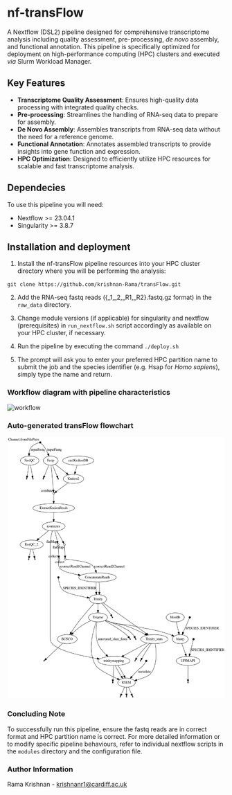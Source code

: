 # nf-transFlow

A Nextflow (DSL2) pipeline designed for comprehensive transcriptome analysis including quality assessment, pre-processing, _de novo_ assembly, and functional annotation. This pipeline is specifically optimized for deployment on high-performance computing (HPC) clusters and executed _via_ Slurm Workload Manager.

## Key Features

- **Transcriptome Quality Assessment**: Ensures high-quality data processing with integrated quality checks.
- **Pre-processing**: Streamlines the handling of RNA-seq data to prepare for assembly.
- **De Novo Assembly**: Assembles transcripts from RNA-seq data without the need for a reference genome.
- **Functional Annotation**: Annotates assembled transcripts to provide insights into gene function and expression.
- **HPC Optimization**: Designed to efficiently utilize HPC resources for scalable and fast transcriptome analysis.

## Dependecies 

To use this pipeline you will need:
- Nextflow >= 23.04.1
- Singularity >= 3.8.7

## Installation and deployment

1. Install the nf-transFlow pipeline resources into your HPC cluster directory where you will be performing the analysis:  

```
git clone https://github.com/krishnan-Rama/transFlow.git
```

2. Add the RNA-seq fastq reads ({_1,_2,_R1,_R2}.fastq.gz format) in the `raw_data` directory.  

3. Change module versions (if applicable) for singularity and nextflow (prerequisites) in `run_nextflow.sh` script accordingly as available on your HPC cluster, if necessary.

4.  Run the pipeline by executing the command `./deploy.sh`  

6. The prompt will ask you to enter your preferred HPC partition name to submit the job and the species identifier (e.g. Hsap for _Homo sapiens_), simply type the name and return.

### Workflow diagram with pipeline characteristics
![workflow](https://github.com/krishnan-Rama/transpipeline_containerised/assets/104147619/892ae381-69b3-45e8-a485-ccd50cf1794a)

### Auto-generated transFlow flowchart
![workflow](https://github.com/krishnan-Rama/transpipeline_containerised/blob/302bdd18135b8ac3de86a915e91df5e724d28d13/autogenerated_workflow.png)

### Concluding Note

To successfully run this pipeline, ensure the fastq reads are in correct format and HPC partition name is correct. For more detailed information or to modify specific pipeline behaviours, refer to individual nextflow scripts in the `modules` directory and the configuration file.

### Author Information

Rama Krishnan - krishnanr1@cardiff.ac.uk
